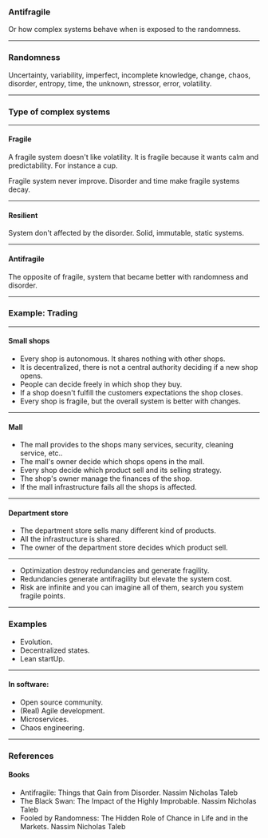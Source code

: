 ### Antifragile

Or how complex systems behave when is exposed to the randomness.

---

### Randomness

Uncertainty, variability, imperfect, incomplete knowledge, change, chaos,
disorder, entropy, time, the unknown, stressor, error, volatility.

---

### Type of complex systems

---

#### Fragile

A fragile system doesn't like volatility. It is fragile because it wants calm and predictability.
For instance a cup.

Fragile system never improve. Disorder and time make fragile systems decay.

---

#### Resilient

System don't affected by the disorder. Solid, immutable, static systems.

---

#### Antifragile

The opposite of fragile, system that became better with randomness and disorder.

---

### Example: Trading

---

#### Small shops

* Every shop is autonomous. It shares nothing with other shops.
* It is decentralized, there is not a central authority deciding if a new shop opens.
* People can decide freely in which shop they buy.
* If a shop doesn't fulfill the customers expectations the shop closes.
* Every shop is fragile, but the overall system is better with changes.

---

#### Mall

* The mall provides to the shops many services, security, cleaning service, etc..
* The mall's owner decide which shops opens in the mall.
* Every shop decide which product sell and its selling strategy.
* The shop's owner manage the finances of the shop.
* If the mall infrastructure fails all the shops is affected.

---

#### Department store

* The department store sells many different kind of products.
* All the infrastructure is shared.
* The owner of the department store decides which product sell.

---

* Optimization destroy redundancies and generate fragility.
* Redundancies generate antifragility but elevate the system cost.
* Risk are infinite and you can imagine all of them, search you system fragile points.

---

### Examples

* Evolution.
* Decentralized states.
* Lean startUp.

---

#### In software:

* Open source community.
* (Real) Agile development.
* Microservices.
* Chaos engineering.

---

### References

#### Books

* Antifragile: Things that Gain from Disorder. Nassim Nicholas Taleb
* The Black Swan: The Impact of the Highly Improbable. Nassim Nicholas Taleb
* Fooled by Randomness: The Hidden Role of Chance in Life and in the Markets. Nassim Nicholas Taleb